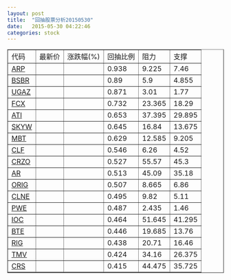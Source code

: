 ```yaml
---
layout: post
title:  "回抽股票分析20150530"
date:   2015-05-30 04:22:46
categories: stock
---
```

<script type="text/javascript">
var stockList = []
stockList.push('gb_arp');
stockList.push('gb_bsbr');
stockList.push('gb_ugaz');
stockList.push('gb_fcx');
stockList.push('gb_ati');
stockList.push('gb_skyw');
stockList.push('gb_mbt');
stockList.push('gb_clf');
stockList.push('gb_crzo');
stockList.push('gb_ar');
stockList.push('gb_orig');
stockList.push('gb_clne');
stockList.push('gb_pwe');
stockList.push('gb_ioc');
stockList.push('gb_bte');
stockList.push('gb_rig');
stockList.push('gb_tmv');
stockList.push('gb_crs');
</script>
<table border="1">
 <tr>
 <td>代码</td>
 <td>最新价</td>
 <td>涨跌幅(%)</td>
 <td>回抽比例</td>
 <td>阻力</td>
 <td>支撑</td>
</tr>
  <tr id="arp">
  <td><a href="http://stock.finance.sina.com.cn/usstock/quotes/ARP.html" target="_blank">ARP</a></td><td></td><td></td><td>0.938</td><td>9.225</td><td>7.46</td></tr>
  <tr id="bsbr">
  <td><a href="http://stock.finance.sina.com.cn/usstock/quotes/BSBR.html" target="_blank">BSBR</a></td><td></td><td></td><td>0.89</td><td>5.9</td><td>4.855</td></tr>
  <tr id="ugaz">
  <td><a href="http://stock.finance.sina.com.cn/usstock/quotes/UGAZ.html" target="_blank">UGAZ</a></td><td></td><td></td><td>0.871</td><td>3.01</td><td>1.77</td></tr>
  <tr id="fcx">
  <td><a href="http://stock.finance.sina.com.cn/usstock/quotes/FCX.html" target="_blank">FCX</a></td><td></td><td></td><td>0.732</td><td>23.365</td><td>18.29</td></tr>
  <tr id="ati">
  <td><a href="http://stock.finance.sina.com.cn/usstock/quotes/ATI.html" target="_blank">ATI</a></td><td></td><td></td><td>0.653</td><td>37.395</td><td>29.895</td></tr>
  <tr id="skyw">
  <td><a href="http://stock.finance.sina.com.cn/usstock/quotes/SKYW.html" target="_blank">SKYW</a></td><td></td><td></td><td>0.645</td><td>16.84</td><td>13.675</td></tr>
  <tr id="mbt">
  <td><a href="http://stock.finance.sina.com.cn/usstock/quotes/MBT.html" target="_blank">MBT</a></td><td></td><td></td><td>0.629</td><td>12.585</td><td>9.205</td></tr>
  <tr id="clf">
  <td><a href="http://stock.finance.sina.com.cn/usstock/quotes/CLF.html" target="_blank">CLF</a></td><td></td><td></td><td>0.546</td><td>6.26</td><td>4.52</td></tr>
  <tr id="crzo">
  <td><a href="http://stock.finance.sina.com.cn/usstock/quotes/CRZO.html" target="_blank">CRZO</a></td><td></td><td></td><td>0.527</td><td>55.57</td><td>45.3</td></tr>
  <tr id="ar">
  <td><a href="http://stock.finance.sina.com.cn/usstock/quotes/AR.html" target="_blank">AR</a></td><td></td><td></td><td>0.513</td><td>45.09</td><td>35.18</td></tr>
  <tr id="orig">
  <td><a href="http://stock.finance.sina.com.cn/usstock/quotes/ORIG.html" target="_blank">ORIG</a></td><td></td><td></td><td>0.507</td><td>8.665</td><td>6.86</td></tr>
  <tr id="clne">
  <td><a href="http://stock.finance.sina.com.cn/usstock/quotes/CLNE.html" target="_blank">CLNE</a></td><td></td><td></td><td>0.495</td><td>9.82</td><td>5.11</td></tr>
  <tr id="pwe">
  <td><a href="http://stock.finance.sina.com.cn/usstock/quotes/PWE.html" target="_blank">PWE</a></td><td></td><td></td><td>0.487</td><td>2.435</td><td>1.46</td></tr>
  <tr id="ioc">
  <td><a href="http://stock.finance.sina.com.cn/usstock/quotes/IOC.html" target="_blank">IOC</a></td><td></td><td></td><td>0.464</td><td>51.645</td><td>41.295</td></tr>
  <tr id="bte">
  <td><a href="http://stock.finance.sina.com.cn/usstock/quotes/BTE.html" target="_blank">BTE</a></td><td></td><td></td><td>0.446</td><td>19.685</td><td>13.76</td></tr>
  <tr id="rig">
  <td><a href="http://stock.finance.sina.com.cn/usstock/quotes/RIG.html" target="_blank">RIG</a></td><td></td><td></td><td>0.438</td><td>20.71</td><td>16.46</td></tr>
  <tr id="tmv">
  <td><a href="http://stock.finance.sina.com.cn/usstock/quotes/TMV.html" target="_blank">TMV</a></td><td></td><td></td><td>0.424</td><td>34.16</td><td>26.375</td></tr>
  <tr id="crs">
  <td><a href="http://stock.finance.sina.com.cn/usstock/quotes/CRS.html" target="_blank">CRS</a></td><td></td><td></td><td>0.415</td><td>44.475</td><td>35.725</td></tr>
</table>
